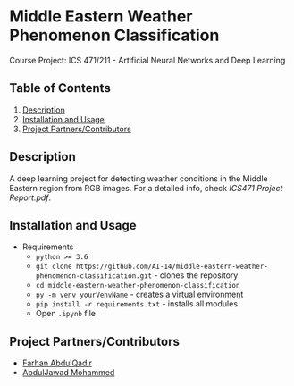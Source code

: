 # Middle Eastern Weather Phenomenon Classification
  
  Course Project: ICS 471/211 - Artificial Neural Networks and Deep Learning

## Table of Contents
1. [Description](#description)
2. [Installation and Usage](#installation-usage)
3. [Project Partners/Contributors](#contributors)

 ## Description <a name="description"><a/>
 A deep learning project for detecting weather conditions in the Middle Eastern region from RGB images. For a detailed info, check *ICS471 Project Report.pdf*.
 
 ## Installation and Usage <a name="installation-usage"><a/>
  - Requirements
    - `python >= 3.6`
    - `git clone https://github.com/AI-14/middle-eastern-weather-phenomenon-classification.git` - clones the repository
    - `cd middle-eastern-weather-phenomenon-classification`
    - `py -m venv yourVenvName` - creates a virtual environment
    - `pip install -r requirements.txt` - installs all modules
    - Open `.ipynb` file
</details>

 ## Project Partners/Contributors <a name="contributors"><a/>
   - [Farhan AbdulQadir](https://github.com/Vegeterian)
   - [AbdulJawad Mohammed](https://github.com/abbaddon1001)
 
  
